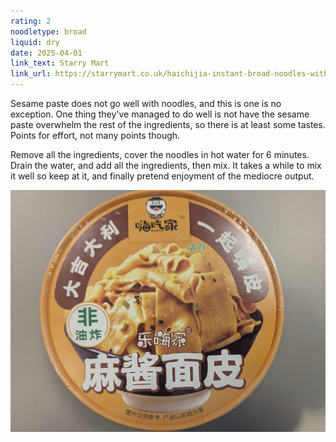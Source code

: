 ```yaml
---
rating: 2
noodletype: broad
liquid: dry
date: 2025-04-01
link_text: Starry Mart
link_url: https://starrymart.co.uk/haichijia-instant-broad-noodles-with-sesame-paste-140g.html
---
```


Sesame paste does not go well with noodles, and this is one is no exception. One thing they've managed to do well is not have the sesame paste overwhelm the rest of the ingredients, so there is at least some tastes. Points for effort, not many points though. 

Remove all the ingredients, cover the noodles in hot water for 6 minutes. Drain the water, and add all the ingredients, then mix. It takes a while to mix it well so keep at it, and finally pretend enjoyment of the mediocre output. 

![](images/076.png)